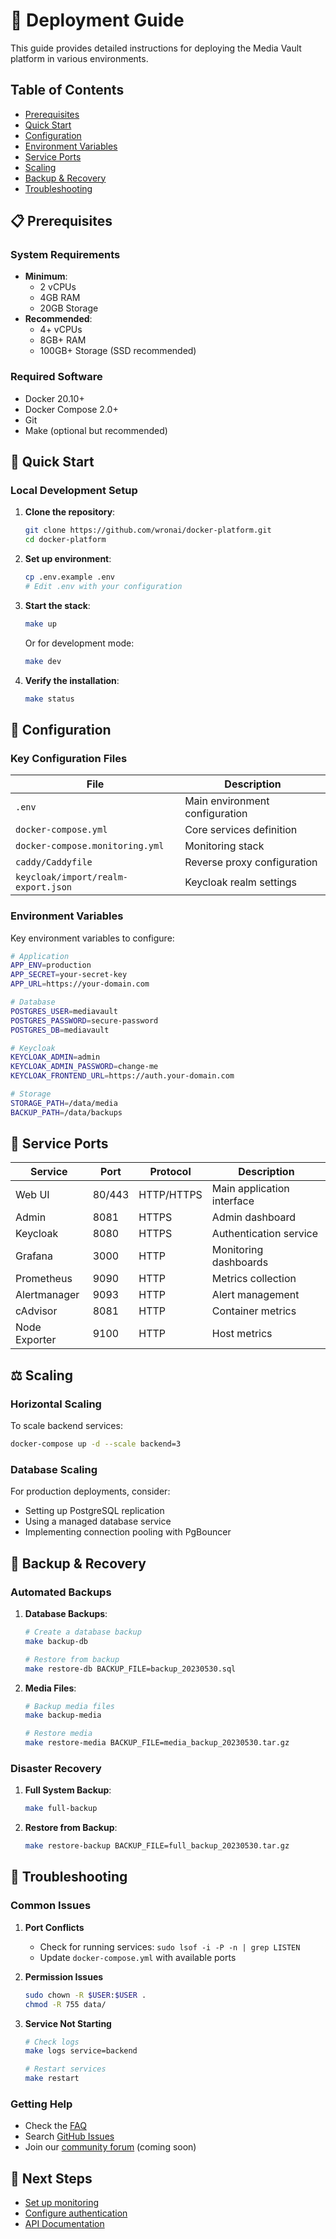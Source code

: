 # 🚀 Deployment Guide

This guide provides detailed instructions for deploying the Media Vault platform in various environments.

## Table of Contents
- [Prerequisites](#-prerequisites)
- [Quick Start](#-quick-start)
- [Configuration](#-configuration)
- [Environment Variables](#-environment-variables)
- [Service Ports](#-service-ports)
- [Scaling](#-scaling)
- [Backup & Recovery](#-backup--recovery)
- [Troubleshooting](#-troubleshooting)

## 📋 Prerequisites

### System Requirements
- **Minimum**:
  - 2 vCPUs
  - 4GB RAM
  - 20GB Storage
- **Recommended**:
  - 4+ vCPUs
  - 8GB+ RAM
  - 100GB+ Storage (SSD recommended)

### Required Software
- Docker 20.10+
- Docker Compose 2.0+
- Git
- Make (optional but recommended)

## 🚀 Quick Start

### Local Development Setup

1. **Clone the repository**:
   ```bash
   git clone https://github.com/wronai/docker-platform.git
   cd docker-platform
   ```

2. **Set up environment**:
   ```bash
   cp .env.example .env
   # Edit .env with your configuration
   ```

3. **Start the stack**:
   ```bash
   make up
   ```
   
   Or for development mode:
   ```bash
   make dev
   ```

4. **Verify the installation**:
   ```bash
   make status
   ```

## 🔧 Configuration

### Key Configuration Files

| File | Description |
|------|-------------|
| `.env` | Main environment configuration |
| `docker-compose.yml` | Core services definition |
| `docker-compose.monitoring.yml` | Monitoring stack |
| `caddy/Caddyfile` | Reverse proxy configuration |
| `keycloak/import/realm-export.json` | Keycloak realm settings |

### Environment Variables

Key environment variables to configure:

```bash
# Application
APP_ENV=production
APP_SECRET=your-secret-key
APP_URL=https://your-domain.com

# Database
POSTGRES_USER=mediavault
POSTGRES_PASSWORD=secure-password
POSTGRES_DB=mediavault

# Keycloak
KEYCLOAK_ADMIN=admin
KEYCLOAK_ADMIN_PASSWORD=change-me
KEYCLOAK_FRONTEND_URL=https://auth.your-domain.com

# Storage
STORAGE_PATH=/data/media
BACKUP_PATH=/data/backups
```

## 🔌 Service Ports

| Service | Port | Protocol | Description |
|---------|------|----------|-------------|
| Web UI | 80/443 | HTTP/HTTPS | Main application interface |
| Admin | 8081 | HTTPS | Admin dashboard |
| Keycloak | 8080 | HTTPS | Authentication service |
| Grafana | 3000 | HTTP | Monitoring dashboards |
| Prometheus | 9090 | HTTP | Metrics collection |
| Alertmanager | 9093 | HTTP | Alert management |
| cAdvisor | 8081 | HTTP | Container metrics |
| Node Exporter | 9100 | HTTP | Host metrics |

## ⚖️ Scaling

### Horizontal Scaling

To scale backend services:
```bash
docker-compose up -d --scale backend=3
```

### Database Scaling
For production deployments, consider:
- Setting up PostgreSQL replication
- Using a managed database service
- Implementing connection pooling with PgBouncer

## 💾 Backup & Recovery

### Automated Backups

1. **Database Backups**:
   ```bash
   # Create a database backup
   make backup-db
   
   # Restore from backup
   make restore-db BACKUP_FILE=backup_20230530.sql
   ```

2. **Media Files**:
   ```bash
   # Backup media files
   make backup-media
   
   # Restore media
   make restore-media BACKUP_FILE=media_backup_20230530.tar.gz
   ```

### Disaster Recovery

1. **Full System Backup**:
   ```bash
   make full-backup
   ```

2. **Restore from Backup**:
   ```bash
   make restore-backup BACKUP_FILE=full_backup_20230530.tar.gz
   ```

## 🐛 Troubleshooting

### Common Issues

1. **Port Conflicts**
   - Check for running services: `sudo lsof -i -P -n | grep LISTEN`
   - Update `docker-compose.yml` with available ports

2. **Permission Issues**
   ```bash
   sudo chown -R $USER:$USER .
   chmod -R 755 data/
   ```

3. **Service Not Starting**
   ```bash
   # Check logs
   make logs service=backend
   
   # Restart services
   make restart
   ```

### Getting Help

- Check the [FAQ](docs/FAQ.md)
- Search [GitHub Issues](https://github.com/wronai/docker-platform/issues)
- Join our [community forum](#) (coming soon)

## 📝 Next Steps

- [Set up monitoring](MONITORING.md)
- [Configure authentication](SECURITY.md)
- [API Documentation](API.md)